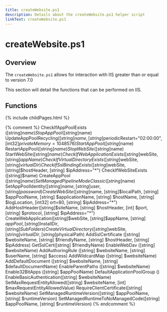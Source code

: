 ```yaml
---
title: createWebsite.ps1
description: Details about the createWebsite.ps1 helper script
linkText: createWebsite.ps1
---
```


# createWebsite.ps1

## Overview

The `createWebsite.ps1` allows for interaction with IIS greater than or equal to version 7.0

This section will detail the functions that can be performed on IIS.

## Functions

{% include childPages.html %}

{% comment %}
CheckIfAppPoolExists ([string]$name)
StopAppPool([string]$name)
UpdateAppPoolRecycling([string]$name, [string]$periodicRestart="02:00:00", [int32]$privateMemory=1048576)
StartAppPool([string]$name)
RestartAppPool([string]$name)
StopWebSite([string]$name)
StartWebSite([string]$name)
CheckIfWebApplicationExists ([string]$webSite, [string]$appName)
CheckIfVirtualDirectoryExists ([string]$webSite, [string]$virtualDir)
CheckIfSslBindingExists ([string]$webSite, [string]$hostHeader, [string] $ipAddress="*")
CheckIfWebSiteExists ([string]$name)
CreateAppPool ([string]$name)
SetManagedPipelineModeClassic ([string]$name)
SetAppPoolIdentity([string]$name, [string]$user, [string]$password)
CreateWebSite ([string]$name, [string]$localPath, [string] $appPoolName, [string] $applicationName, [string] $hostName, [string] $logLocation, [int32] ort=80, [string] $ipAddress="*")
AddHostHeader([string]$siteName, [string] $hostHeader, [int] $port, [string] $protocol, [string] $ipAddress="*")
CreateWebApplication([string]$webSite, [string]$appName, [string] $appPool, [string]$InstallDir, [string]$SubFolders)
CreateVirtualDirectory([string]$webSite, [string]$virtualDir, [string]$physicalPath)
AddSslCertificate ([string] $websiteName, [string] $friendlyName, [string] $hostHeader, [string] $ipAddress)
GetSslCert([string] $friendlyName)
EnableWebDav ([string] $websiteName)
AddAuthoringRule ([string] $websiteName, [string] $userName, [string] $access)
AddWildcardMap ([string] $websiteName)
AddDefaultDocument ([string] $websiteName, [string] $defaultDocumentName)
EnableParentPaths ([string] $websiteName)
Enable32BitApps ([string] $appPoolName)
DefaultApplicationPoolGroup ()
EnableBasicAuthentication([string] $websiteName)
SetMaxRequestEntityAllowed([string] $websiteName, [int] $maxRequestEntityAllowedValue)
RequireClientCertificate([string] $websiteName)
SetManagedRuntimeVersion([string] $appPoolName, [string] $runtimeVersion)
SetManagedRuntimeToNoManagedCode([string] $appPoolName, [string] $runtimeVersion)
{% endcomment %}

